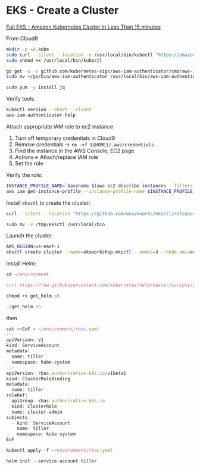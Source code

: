 # EKS - Create a Cluster

[Full EKS - Amazon Kubernetes Cluster In Less Than 15 minutes](https://www.youtube.com/watch?v=zKCudYazOwM)

From Cloud9

```bash
mkdir -p ~/.kube
sudo curl --silent --location -o /usr/local/bin/kubectl "https://amazon-eks.s3-us-west-2.amazonaws.com/1.11.5/2018-12-06/bin/linux/amd64/kubectl"
sudo chmod +x /usr/local/bin/kubectl

go get -u -v github.com/kubernetes-sigs/aws-iam-authenticator/cmd/aws-iam-authenticator
sudo mv ~/go/bin/aws-iam-authenticator /usr/local/bin/aws-iam-authenticator

sudo yum -y install jq
```

Verify tools

```bash
kubectl version --short --client
aws-iam-authenticator help
```

Attach appropriate IAM role to ec2 instance

1. Turn off temporary credentials in Cloud9
2. Remove credentials → `rm -vf ${HOME}/.aws/credentials`
3. Find the instance in the AWS Console, EC2 page
4. Actions→ Attach/replace IAM role
5. Set the role

Verify the role:

```bash
INSTANCE_PROFILE_NAME=`basename $(aws ec2 describe-instances --filters Name=tag:Name,Values=aws-cloud9-${C9_PROJECT}-${C9_PID} | jq -r '.Reservations[0].Instances[0].IamInstanceProfile.Arn' | awk -F "/" "{print $2}")`
aws iam get-instance-profile --instance-profile-name $INSTANCE_PROFILE_NAME --query "InstanceProfile.Roles[0].RoleName" --output text

```

Install `eksctl` to create the cluster:

```bash
curl --silent --location "https://github.com/weaveworks/eksctl/releases/download/latest_release/eksctl_$(uname -s)_amd64.tar.gz" | tar xz -C /tmp

sudo mv -v /tmp/eksctl /usr/local/bin
```

Launch the cluster

```bash
AWS_REGION=us-east-1
eksctl create cluster --name=eksworkshop-eksctl --nodes=3 --node-ami=auto --region=${AWS_REGION}
```

Install Helm:

```jsx
cd ~/environment

curl https://raw.githubusercontent.com/kubernetes/helm/master/scripts/get > get_helm.sh

chmod +x get_helm.sh

./get_helm.sh
```

then

```jsx
cat <<EoF > ~/environment/rbac.yaml
---
apiVersion: v1
kind: ServiceAccount
metadata:
  name: tiller
  namespace: kube-system
---
apiVersion: rbac.authorization.k8s.io/v1beta1
kind: ClusterRoleBinding
metadata:
  name: tiller
roleRef:
  apiGroup: rbac.authorization.k8s.io
  kind: ClusterRole
  name: cluster-admin
subjects:
  - kind: ServiceAccount
    name: tiller
    namespace: kube-system
EoF

kubectl apply -f ~/environment/rbac.yaml

helm init --service-account tiller
```